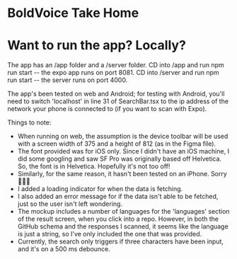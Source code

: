 # BoldVoice Take Home

# Want to run the app? Locally?
The app has an /app folder and a /server folder.
CD into /app and run npm run start -- the expo app runs on port 8081.
CD into /server and run npm run start -- the server runs on port 4000.

The app's been tested on web and Android; for testing with Android, you'll need to switch 'localhost' in line 31 of SearchBar.tsx to the ip address of the network your phone is connected to (if you want to scan with Expo).

Things to note:
- When running on web, the assumption is the device toolbar will be used with a screen width of 375 and a height of 812 (as in the Figma file).
- The font provided was for iOS only. Since I didn't have an iOS machine, I did some googling and saw SF Pro was originally based off Helvetica. So, the font is in Helvetica. Hopefully it's not too off!
- Similarly, for the same reason, it hasn't been tested on an iPhone. Sorry 🙏🙏🙏
- I added a loading indicator for when the data is fetching.
- I also added an error message for if the data isn't able to be fetched, just so the user isn't left wondering.
- The mockup includes a number of languages for the 'languages' section of the result screen, when you click into a repo. However, in both the GitHub schema and the responses I scanned, it seems like the language is just a string, so I've only included the one that was provided.
- Currently, the search only triggers if three characters have been input, and it's on a 500 ms debounce.
